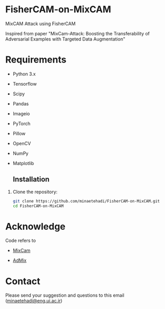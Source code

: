 # FisherCAM-on-MixCAM
MixCAM Attack using FisherCAM

Inspired from paper
"MixCam-Attack: Boosting the Transferability of Adversarial Examples with Targeted Data Augmentation"

# Requirements

- Python 3.x
- Tensorflow 
- Scipy 
- Pandas 
- Imageio
- PyTorch
- Pillow
- OpenCV
- NumPy
- Matplotlib


  ## Installation

1. Clone the repository:
   ```bash
   git clone https://github.com/minaetehadi/FisherCAM-on-MixCAM.git
   cd FisherCAM-on-MixCAM
   
# Acknowledge
Code refers to 
- [MixCam](https://github.com/LongTerm417/MixCam)

- [AdMix](https://github.com/JHL-HUST/Admix)

# Contact 
Please send your suggestion and questions to this email (minaetehadi@eng.ui.ac.ir)



